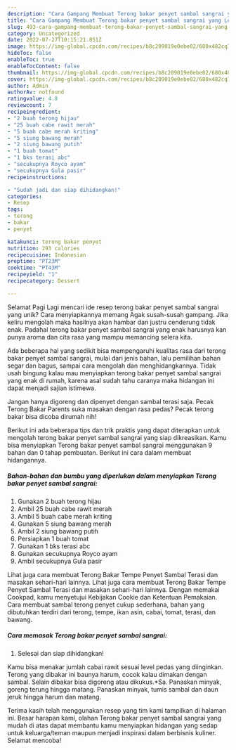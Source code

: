 ```yaml
---
description: "Cara Gampang Membuat Terong bakar penyet sambal sangrai yang Lezat Sekali, Enak"
title: "Cara Gampang Membuat Terong bakar penyet sambal sangrai yang Lezat Sekali, Enak"
slug: 493-cara-gampang-membuat-terong-bakar-penyet-sambal-sangrai-yang-lezat-sekali-enak
category: Uncategorized
date: 2022-07-27T10:15:21.851Z
image: https://img-global.cpcdn.com/recipes/b8c209019e0ebe02/680x482cq70/terong-bakar-penyet-sambal-sangrai-foto-resep-utama.jpg
hideToc: false
enableToc: true
enableTocContent: false
thumbnail: https://img-global.cpcdn.com/recipes/b8c209019e0ebe02/680x482cq70/terong-bakar-penyet-sambal-sangrai-foto-resep-utama.jpg
cover: https://img-global.cpcdn.com/recipes/b8c209019e0ebe02/680x482cq70/terong-bakar-penyet-sambal-sangrai-foto-resep-utama.jpg
author: Admin
authorAv: notfound
ratingvalue: 4.8
reviewcount: 7
recipeingredient:
- "2 buah terong hijau"
- "25 buah cabe rawit merah"
- "5 buah cabe merah kriting"
- "5 siung bawang merah"
- "2 siung bawang putih"
- "1 buah tomat"
- "1 bks terasi abc"
- "secukupnya Royco ayam"
- "secukupnya Gula pasir"
recipeinstructions:

- "Sudah jadi dan siap dihidangkan!"
categories:
- Resep
tags:
- terong
- bakar
- penyet

katakunci: terong bakar penyet 
nutrition: 293 calories
recipecuisine: Indonesian
preptime: "PT23M"
cooktime: "PT43M"
recipeyield: "1"
recipecategory: Dessert

---
```



Selamat Pagi Lagi mencari ide resep terong bakar penyet sambal sangrai yang unik? Cara menyiapkannya memang Agak susah-susah gampang. Jika keliru mengolah maka hasilnya akan hambar dan justru cenderung tidak enak. Padahal terong bakar penyet sambal sangrai yang enak harusnya kan punya aroma dan cita rasa yang mampu memancing selera kita.


Ada beberapa hal yang sedikit bisa mempengaruhi kualitas rasa dari terong bakar penyet sambal sangrai, mulai dari jenis bahan, lalu pemilihan bahan segar dan bagus, sampai cara mengolah dan menghidangkannya. Tidak usah bingung kalau mau menyiapkan terong bakar penyet sambal sangrai yang enak di rumah, karena asal sudah tahu caranya maka hidangan ini dapat menjadi sajian istimewa.

Jangan hanya digoreng dan dipenyet dengan sambal terasi saja. Pecak Terong Bakar Parents suka masakan dengan rasa pedas? Pecak terong bakar bisa dicoba dirumah nih!


Berikut ini ada beberapa tips dan trik praktis yang dapat diterapkan untuk mengolah terong bakar penyet sambal sangrai yang siap dikreasikan. Kamu bisa menyiapkan Terong bakar penyet sambal sangrai menggunakan 9 bahan dan 0 tahap pembuatan. Berikut ini cara dalam membuat hidangannya.

<!--inarticleads1-->

##### Bahan-bahan dan bumbu yang diperlukan dalam menyiapkan Terong bakar penyet sambal sangrai:

1. Gunakan 2 buah terong hijau
1. Ambil 25 buah cabe rawit merah
1. Ambil 5 buah cabe merah kriting
1. Gunakan 5 siung bawang merah
1. Ambil 2 siung bawang putih
1. Persiapkan 1 buah tomat
1. Gunakan 1 bks terasi abc
1. Gunakan secukupnya Royco ayam
1. Ambil secukupnya Gula pasir


Lihat juga cara membuat Terong Bakar Tempe Penyet Sambal Terasi dan masakan sehari-hari lainnya. Lihat juga cara membuat Terong Bakar Tempe Penyet Sambal Terasi dan masakan sehari-hari lainnya. Dengan memakai Cookpad, kamu menyetujui Kebijakan Cookie dan Ketentuan Pemakaian. Cara membuat sambal terong penyet cukup sederhana, bahan yang dibutuhkan terdiri dari terong, tempe, ikan asin, cabai, tomat, terasi, dan bawang. 

<!--inarticleads2-->

##### Cara memasak Terong bakar penyet sambal sangrai:


1. Selesai dan siap dihidangkan!

Kamu bisa menakar jumlah cabai rawit sesuai level pedas yang diinginkan. Terong yang dibakar ini baunya harum, cocok kalau dimakan dengan sambal. Selain dibakar bisa digoreng atau dikukus.*Sa. Panaskan minyak, goreng terung hingga matang. Panaskan minyak, tumis sambal dan daun jeruk hingga harum dan matang. 

Terima kasih telah menggunakan resep yang tim kami tampilkan di halaman ini. Besar harapan kami, olahan Terong bakar penyet sambal sangrai yang mudah di atas dapat membantu kamu menyiapkan hidangan yang sedap untuk keluarga/teman maupun menjadi inspirasi dalam berbisnis kuliner. Selamat mencoba!
